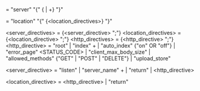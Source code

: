 <main> = "server" "{" {<server_directives> | <location>+} "}"

<location> = "location" <WORD> "{" {<location_directives>} "}"

<server_directives> = {<server_directive> ";"}
<location_directives> = {<location_directive> ";"}
<http_directives> = {<http_directive> ";"}
<http_directive> = "root" <WORD>
                    | "index" <WORD>+
                    | "auto_index" {"on" OR "off"}
                    | "error_page" <STATUS_CODE> <WORD>
                    | "client_max_body_size" <WORD> <!-- To be checked later, example: 20MB, 2GB -->
                    | "allowed_methods" {"GET" | "POST" | "DELETE"}
                    | "upload_store" <WORD>

<server_directive> = "listen" <WORD>
                    | "server_name" <WORD>+
                    | "return" <INT> <WORD>
                    | <http_directive>

<location_directive> = <http_directive>
                    | "return" <INT> <WORD>